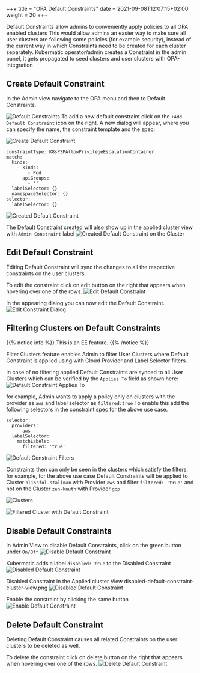 +++
title = "OPA Default Constraints"
date = 2021-09-08T12:07:15+02:00
weight = 20
+++

Default Constraints allow admins to conveniently apply policies to all OPA enabled clusters
This would allow admins an easier way to make sure all user clusters are following some policies (for example security), instead of the current way in which Constraints need to be created for each cluster separately.
Kubermatic operator/admin creates a Constraint in the admin panel, it gets propagated to seed clusters and user clusters with OPA-integration

## Create Default Constraint

In the Admin view navigate to the OPA menu and then to Default Constraints.

![Default Constraints](/img/kubermatic/main/ui/default-constraint-admin.png?classes=shadow,border "Default Constraints")
To add a new default constraint click on the `+Add Default Constraint` icon on the right. A new dialog will appear, where you can specify the name, the constraint template and the spec:

![Create Default Constraint](/img/kubermatic/main/ui/create-default-constraint-dialog.png?height=300px&classes=shadow,border "Create Default Constraint")

```
constraintType: K8sPSPAllowPrivilegeEscalationContainer
match:
  kinds:
    - kinds:
        - Pod
      apiGroups:
        - ''
  labelSelector: {}
  namespaceSelector: {}
selector:
  labelSelector: {}
```

![Created Default Constraint](/img/kubermatic/main/ui/default-constraint-admin-view.png?classes=shadow,border "Created Default Constraint")

The Default Constraint created will also show up in the applied cluster view with `Admin Constraint` label
![Created Default Constraint on the Cluster](/img/kubermatic/main/ui/default-constraint-cluster-view.png?classes=shadow,border "Created Default Constraint on the Cluster")

## Edit Default Constraint

Editing Default Constraint will sync the changes to all the respective constraints on the user clusters.

To edit the constraint click on edit button on the right that appears when hovering over one of the rows.
![Edit Default Constraint](/img/kubermatic/main/ui/edit-delete-default-constraint.png?classes=shadow,border "Edit Default Constraint")

In the appearing dialog you can now edit the Default Constraint.
![Edit Constraint Dialog](/img/kubermatic/main/ui/edit-default-constraint-dialog.png?classes=shadow,border "Edit Constraint Dialog")

## Filtering Clusters on Default Constraints

{{% notice info %}}
This is an EE feature.
{{% /notice %}}

Filter Clusters feature enables Admin to filter User Clusters where Default Constraint is applied using with  Cloud Provider and Label Selector filters.

In case of no filtering applied Default Constraints are synced to all User Clusters which can be verified by the `Applies To` field as shown here:
![Default Constraint Applies To](/img/kubermatic/main/ui/default-constraint-admin-view.png?classes=shadow,border "Default Constraint Applies To")

for example, Admin wants to apply a policy only on clusters with the provider as `aws` and label selector as `filtered:true`
To enable this add the following selectors in the constraint spec for the above use case.

```
selector:
  providers:
    - aws
  labelSelector:
    matchLabels:
      filtered: 'true'
```

![Default Constraint Filters](/img/kubermatic/main/ui/default-constraint-applied-to.png?classes=shadow,border "Default Constraint Filters")

Constraints then can only be seen in the clusters which satisfy the filters.
for example, for the above use case Default Constraints will be applied to Cluster `blissful-stallman` with Provider `aws` and filter `filtered: 'true'` and not on the Cluster `zen-knuth` with Provider `gcp`

![Clusters](/img/kubermatic/main/ui/filtered-clusters.png?classes=shadow,border "Clusters")

![Filtered Cluster with Default Constraint](/img/kubermatic/main/ui/cluster-aws-filter.png?classes=shadow,border "Filtered Cluster with Default Constraint")

## Disable Default Constraints

In Admin View to disable Default Constraints, click on the green button under `On/Off`
![Disable Default Constraint](/img/kubermatic/main/ui/default-constraint-on.png?classes=shadow,border "Disable Default Constraint")

Kubermatic adds a label `disabled: true` to the Disabled Constraint
![Disabled Default Constraint](/img/kubermatic/main/ui/default-constraint-default-true.png?classes=shadow,border "Disabled Default Constraint")

Disabled Constraint in the Applied cluster View
disabled-default-constraint-cluster-view.png
![Disabled Default Constraint](/img/kubermatic/main/ui/disabled-default-constraint-cluster-view.png?classes=shadow,border "Disabled Default Constraint")


Enable the constraint by clicking the same button
![Enable Default Constraint](/img/kubermatic/main/ui/disabled-default-constraint.png?classes=shadow,border "Enable Default Constraint")

## Delete Default Constraint

Deleting Default Constraint causes all related Constraints on the user clusters to be deleted as well.

To delete the constraint click on delete button on the right that appears when hovering over one of the rows.
![Delete Default Constraint](/img/kubermatic/main/ui/edit-delete-default-constraint.png?classes=shadow,border "Delete Default Constraint")
